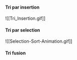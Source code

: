 #### Tri par insertion
![[Tri_Insertion.gif]]

#### Tri par selection
![[Selection-Sort-Animation.gif]]

#### Tri fusion
